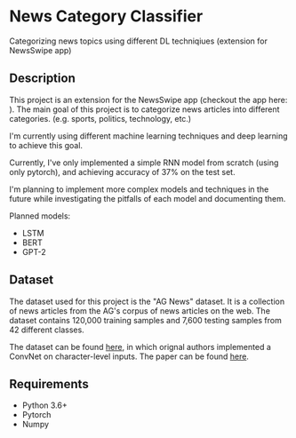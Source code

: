 # News Category Classifier
 Categorizing news topics using different DL techniqiues (extension for NewsSwipe app)

## Description
This project is an extension for the NewsSwipe app (checkout the app here: ). The main goal of this project is to categorize news articles into different categories. (e.g. sports, politics, technology, etc.) 


I'm currently using different machine learning techniques and deep learning to achieve this goal. 

Currently, I've only implemented a simple RNN model from scratch (using only pytorch), and achieving accuracy of 37% on the test set.

I'm planning to implement more complex models and techniques in the future while investigating the pitfalls of each model and documenting them.

Planned models:
- LSTM
- BERT
- GPT-2

## Dataset

The dataset used for this project is the "AG News" dataset. It is a collection of news articles from the AG's corpus of news articles on the web. The dataset contains 120,000 training samples and 7,600 testing samples from 42 different classes. 

The dataset can be found [here](https://www.kaggle.com/amananandrai/ag-news-classification-dataset), in which orignal authors implemented a ConvNet on character-level inputs. The paper can be found [here](https://papers.nips.cc/paper_files/paper/2015/file/250cf8b51c773f3f8dc8b4be867a9a02-Paper.pdf).

## Requirements
- Python 3.6+
- Pytorch
- Numpy



